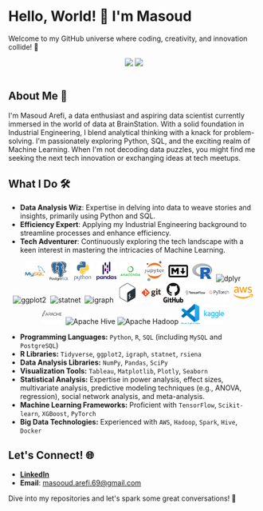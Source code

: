 # Hello, World! 👋 I'm Masoud

Welcome to my GitHub universe where coding, creativity, and innovation collide! 🚀

<div align="center" >
 <img align=top style="max-width: 100%;" src="https://github-readme-stats.vercel.app/api/top-langs/?username=MaSOouD69&layout=compact" />
 <img align=top style="max-width: 100%;" src="https://github-readme-stats.vercel.app/api?username=MaSOouD69&show_icons=true&hide=issues,contribs&count_private=true" />
</div>
<br>

## About Me 🌟
I'm Masoud Arefi, a data enthusiast and aspiring data scientist currently immersed in the world of data at BrainStation. With a solid foundation in Industrial Engineering, I blend analytical thinking with a knack for problem-solving. I'm passionately exploring Python, SQL, and the exciting realm of Machine Learning. When I'm not decoding data puzzles, you might find me seeking the next tech innovation or exchanging ideas at tech meetups.

## What I Do 🛠️
- **Data Analysis Wiz**: Expertise in delving into data to weave stories and insights, primarily using Python and SQL.
- **Efficiency Expert**: Applying my Industrial Engineering background to streamline processes and enhance efficiency.
- **Tech Adventurer**: Continuously exploring the tech landscape with a keen interest in mastering the intricacies of Machine Learning.

<div align="center">
  <img src="https://github.com/devicons/devicon/blob/master/icons/mysql/mysql-original-wordmark.svg" title="MySQL"  alt="MySQL" width="40" height="40"/>&nbsp;
  <img src="https://github.com/devicons/devicon/blob/master/icons/postgresql/postgresql-original-wordmark.svg" title="PostgreSQL"  alt="PostgreSQL" width="40" height="40"/>&nbsp;
  <img src="https://github.com/devicons/devicon/blob/master/icons/python/python-original-wordmark.svg" title="Python" alt="Python" width="40" height="40"/>&nbsp;
  <img src="https://github.com/devicons/devicon/blob/master/icons/pandas/pandas-original-wordmark.svg" title="Pandas"  alt="Pandas" width="40" height="40"/>&nbsp;
  <img src="https://github.com/devicons/devicon/blob/master/icons/anaconda/anaconda-original-wordmark.svg" title="Anaconda" alt="Anaconda" width="40" height="40"/>&nbsp;
  <img src="https://github.com/devicons/devicon/blob/master/icons/jupyter/jupyter-original-wordmark.svg" title="Jupyter" alt="Jupyter" width="40" height="40"/>&nbsp;
  <img src="https://github.com/devicons/devicon/blob/master/icons/markdown/markdown-original.svg" title="Markdown" alt="Markdown" width="40" height="40"/>&nbsp;
  <img src="https://github.com/devicons/devicon/blob/master/icons/r/r-original.svg" title="R" alt="R" width="40" height="40"/>&nbsp;
  <img src="icon/dplyr.png" title="dplyr" alt="dplyr" width="40" height="40"/>&nbsp;
  <img src="icon/ggplot2.png" title="ggplot2" alt="ggplot2" width="40" height="40"/>&nbsp;
  <img src="icon/statnet.png" title="statnet" alt="statnet" width="40" height="40"/>&nbsp;
  <img src="icon/igraph2.png" title="igraph" alt="igraph" width="40" height="40"/>&nbsp;
  <img src="https://github.com/devicons/devicon/blob/master/icons/bash/bash-original.svg" title="Bash" alt="Bash" width="40" height="40"/>&nbsp;
  <img src="https://github.com/devicons/devicon/blob/master/icons/git/git-original-wordmark.svg" title="Git" alt="Git" width="40" height="40"/>
  <img src="https://github.com/devicons/devicon/blob/master/icons/github/github-original-wordmark.svg" title="GitHub" alt="GitHub" width="40" height="40"/>
  <img src="https://github.com/devicons/devicon/blob/master/icons/tensorflow/tensorflow-line-wordmark.svg" title="TensorFlow" alt="TensorFlow" width="40" height="40"/>&nbsp;
  <img src="https://github.com/devicons/devicon/blob/master/icons/pytorch/pytorch-original-wordmark.svg" title="PyTorch" alt="PyTorch" width="40" height="40"/>&nbsp;
  <img src="https://github.com/devicons/devicon/blob/master/icons/amazonwebservices/amazonwebservices-plain-wordmark.svg" title="AWS" alt="AWS" width="40" height="40"/>&nbsp;
  <img src="https://github.com/devicons/devicon/blob/master/icons/apache/apache-line-wordmark.svg" title="Apache Spark" alt="Apache Spark" width="40" height="40"/>&nbsp;
  <img src="https://camo.githubusercontent.com/d3ab2afbb65552030516445a1a8aaf634eeb47416b1a2711daf0e33857e0293e/68747470733a2f2f7777772e766563746f726c6f676f2e7a6f6e652f6c6f676f732f6170616368655f686976652f6170616368655f686976652d69636f6e2e737667" title="Apache Hive" alt="Apache Hive" width="40" height="40" />
  <img src="https://camo.githubusercontent.com/55336973a5c752995e40ccec95502a4aa6b3d091ff52741bc59456d61c67b7e5/68747470733a2f2f7777772e766563746f726c6f676f2e7a6f6e652f6c6f676f732f6170616368655f6861646f6f702f6170616368655f6861646f6f702d69636f6e2e737667" title="Apache Hadoop" alt="Apache Hadoop" width="40" height="40" />
  <img src="https://github.com/devicons/devicon/blob/master/icons/vscode/vscode-original-wordmark.svg" title="VSCode" alt="VSCode" width="40" height="40"/>&nbsp;
  <img src="https://github.com/devicons/devicon/blob/master/icons/kaggle/kaggle-original-wordmark.svg" title="Kaggle" alt="Kaggle" width="40" height="40"/>&nbsp;
</div>

- **Programming Languages:** `Python`, `R`, `SQL` (including `MySQL` and `PostgreSQL`)
- **R Libraries:** `Tidyverse`, `ggplot2`, `igraph`, `statnet`, `rsiena`
- **Data Analysis Libraries:** `NumPy`, `Pandas`, `SciPy`
- **Visualization Tools:** `Tableau`, `Matplotlib`, `Plotly`, `Seaborn`
- **Statistical Analysis:** Expertise in power analysis, effect sizes, multivariate analysis, predictive modeling techniques (e.g., ANOVA, regression), social network analysis, and meta-analysis.
- **Machine Learning Frameworks:** Proficient with `TensorFlow`, `Scikit-learn`, `XGBoost`, `PyTorch`
- **Big Data Technologies:** Experienced with `AWS`, `Hadoop`, `Spark`, `Hive`, `Docker`



## Let's Connect! 🌐
- **[LinkedIn](https://www.linkedin.com/in/masoud-arefi/)**
- **Email**: masooud.arefi.69@gmail.com

Dive into my repositories and let's spark some great conversations! 🌈


<!--
**MaSOouD69/MaSOouD69** is a ✨ _special_ ✨ repository because its `README.md` (this file) appears on your GitHub profile.
-->
